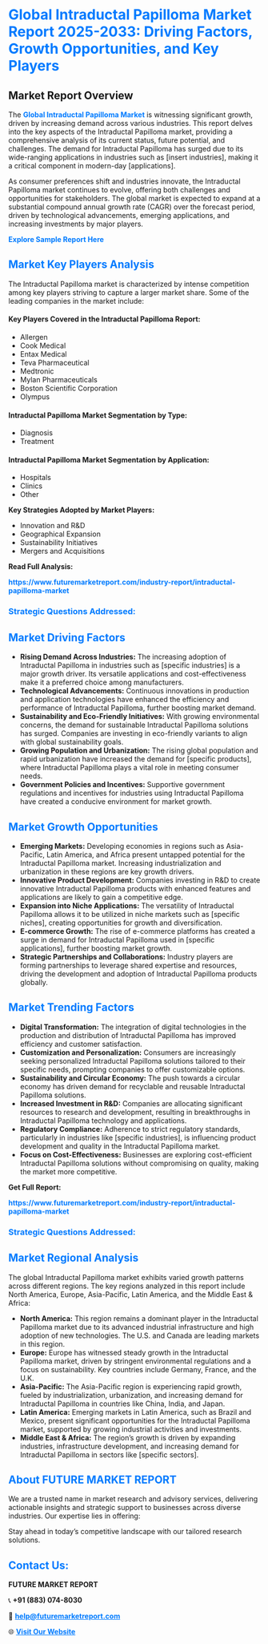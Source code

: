 <h1 style="color: #007BFF;">Global Intraductal Papilloma Market Report 2025-2033: Driving Factors, Growth Opportunities, and Key Players</h1>

<section id="overview">
<h2>Market Report Overview</h2>
<p>The <a href="https://www.futuremarketreport.com/industry-report/intraductal-papilloma-market" style="color: #007BFF; text-decoration: none;"><strong>Global Intraductal Papilloma Market</strong></a> is witnessing significant growth, driven by increasing demand across various industries. This report delves into the key aspects of the Intraductal Papilloma market, providing a comprehensive analysis of its current status, future potential, and challenges. The demand for Intraductal Papilloma has surged due to its wide-ranging applications in industries such as [insert industries], making it a critical component in modern-day [applications].</p>
<p>As consumer preferences shift and industries innovate, the Intraductal Papilloma market continues to evolve, offering both challenges and opportunities for stakeholders. The global market is expected to expand at a substantial compound annual growth rate (CAGR) over the forecast period, driven by technological advancements, emerging applications, and increasing investments by major players.</p>
</section>

<section id="overview">
<p><a href="https://www.futuremarketreport.com/request-sample/reportId=77020" style="color: #007BFF; text-decoration: none;"><strong>Explore Sample Report Here</strong></a></p>
</section>

<section id="key-players">
<h2 style="color: #007BFF;">Market Key Players Analysis</h2>
<p>The Intraductal Papilloma market is characterized by intense competition among key players striving to capture a larger market share. Some of the leading companies in the market include:</p>
<h4>Key Players Covered in the Intraductal Papilloma Report:</h4>
<ul><li>Allergen</li><li>Cook Medical</li><li>Entax Medical</li><li>Teva Pharmaceutical</li><li>Medtronic</li><li>Mylan Pharmaceuticals</li><li>Boston Scientific Corporation</li><li>Olympus</li></ul>
<h4>Intraductal Papilloma Market Segmentation by Type:</h4>
<ul><li>Diagnosis</li><li>Treatment</li></ul>

<h4>Intraductal Papilloma Market Segmentation by Application:</h4>
<ul><li>Hospitals</li><li>Clinics</li><li>Other</li></ul>
<p><strong>Key Strategies Adopted by Market Players:</strong></p>
<ul>
<li>Innovation and R&D</li>
<li>Geographical Expansion</li>
<li>Sustainability Initiatives</li>
<li>Mergers and Acquisitions</li>
</ul>
</section>

<section>
<p><strong>Read Full Analysis: </strong></p><a href="https://www.futuremarketreport.com/industry-report/intraductal-papilloma-market" style="color: #007BFF; text-decoration: none;"><strong>https://www.futuremarketreport.com/industry-report/intraductal-papilloma-market</strong></a>
<h3 style="color: #007BFF;">Strategic Questions Addressed:</h3>
</section>

<section id="driving-factors">
<h2 style="color: #007BFF;">Market Driving Factors</h2>
<ul>
<li><strong>Rising Demand Across Industries:</strong> The increasing adoption of Intraductal Papilloma in industries such as [specific industries] is a major growth driver. Its versatile applications and cost-effectiveness make it a preferred choice among manufacturers.</li>
<li><strong>Technological Advancements:</strong> Continuous innovations in production and application technologies have enhanced the efficiency and performance of Intraductal Papilloma, further boosting market demand.</li>
<li><strong>Sustainability and Eco-Friendly Initiatives:</strong> With growing environmental concerns, the demand for sustainable Intraductal Papilloma solutions has surged. Companies are investing in eco-friendly variants to align with global sustainability goals.</li>
<li><strong>Growing Population and Urbanization:</strong> The rising global population and rapid urbanization have increased the demand for [specific products], where Intraductal Papilloma plays a vital role in meeting consumer needs.</li>
<li><strong>Government Policies and Incentives:</strong> Supportive government regulations and incentives for industries using Intraductal Papilloma have created a conducive environment for market growth.</li>
</ul>
</section>

<section id="growth-opportunities">
<h2 style="color: #007BFF;">Market Growth Opportunities</h2>
<ul>
<li><strong>Emerging Markets:</strong> Developing economies in regions such as Asia-Pacific, Latin America, and Africa present untapped potential for the Intraductal Papilloma market. Increasing industrialization and urbanization in these regions are key growth drivers.</li>
<li><strong>Innovative Product Development:</strong> Companies investing in R&D to create innovative Intraductal Papilloma products with enhanced features and applications are likely to gain a competitive edge.</li>
<li><strong>Expansion into Niche Applications:</strong> The versatility of Intraductal Papilloma allows it to be utilized in niche markets such as [specific niches], creating opportunities for growth and diversification.</li>
<li><strong>E-commerce Growth:</strong> The rise of e-commerce platforms has created a surge in demand for Intraductal Papilloma used in [specific applications], further boosting market growth.</li>
<li><strong>Strategic Partnerships and Collaborations:</strong> Industry players are forming partnerships to leverage shared expertise and resources, driving the development and adoption of Intraductal Papilloma products globally.</li>
</ul>
</section>

<section id="trending-factors">
<h2 style="color: #007BFF;">Market Trending Factors</h2>
<ul>
<li><strong>Digital Transformation:</strong> The integration of digital technologies in the production and distribution of Intraductal Papilloma has improved efficiency and customer satisfaction.</li>
<li><strong>Customization and Personalization:</strong> Consumers are increasingly seeking personalized Intraductal Papilloma solutions tailored to their specific needs, prompting companies to offer customizable options.</li>
<li><strong>Sustainability and Circular Economy:</strong> The push towards a circular economy has driven demand for recyclable and reusable Intraductal Papilloma solutions.</li>
<li><strong>Increased Investment in R&D:</strong> Companies are allocating significant resources to research and development, resulting in breakthroughs in Intraductal Papilloma technology and applications.</li>
<li><strong>Regulatory Compliance:</strong> Adherence to strict regulatory standards, particularly in industries like [specific industries], is influencing product development and quality in the Intraductal Papilloma market.</li>
<li><strong>Focus on Cost-Effectiveness:</strong> Businesses are exploring cost-efficient Intraductal Papilloma solutions without compromising on quality, making the market more competitive.</li>
</ul>
</section>

<section>
<p><strong>Get Full Report: </strong></p><a href="https://www.futuremarketreport.com/industry-report/intraductal-papilloma-market" style="color: #007BFF; text-decoration: none;"><strong>https://www.futuremarketreport.com/industry-report/intraductal-papilloma-market</strong></a>
<h3 style="color: #007BFF;">Strategic Questions Addressed:</h3>
</section>


<section id="regional-analysis">
<h2 style="color: #007BFF;">Market Regional Analysis</h2>
<p>The global Intraductal Papilloma market exhibits varied growth patterns across different regions. The key regions analyzed in this report include North America, Europe, Asia-Pacific, Latin America, and the Middle East & Africa:</p>
<ul>
<li><strong>North America:</strong> This region remains a dominant player in the Intraductal Papilloma market due to its advanced industrial infrastructure and high adoption of new technologies. The U.S. and Canada are leading markets in this region.</li>
<li><strong>Europe:</strong> Europe has witnessed steady growth in the Intraductal Papilloma market, driven by stringent environmental regulations and a focus on sustainability. Key countries include Germany, France, and the U.K.</li>
<li><strong>Asia-Pacific:</strong> The Asia-Pacific region is experiencing rapid growth, fueled by industrialization, urbanization, and increasing demand for Intraductal Papilloma in countries like China, India, and Japan.</li>
<li><strong>Latin America:</strong> Emerging markets in Latin America, such as Brazil and Mexico, present significant opportunities for the Intraductal Papilloma market, supported by growing industrial activities and investments.</li>
<li><strong>Middle East & Africa:</strong> The region’s growth is driven by expanding industries, infrastructure development, and increasing demand for Intraductal Papilloma in sectors like [specific sectors].</li>
</ul>
</section>

<footer>
<h2 style="color: #007BFF;">About FUTURE MARKET REPORT</h2>
<p>We are a trusted name in market research and advisory services, delivering actionable insights and strategic support to businesses across diverse industries. Our expertise lies in offering:</p>

<p>Stay ahead in today’s competitive landscape with our tailored research solutions.</p>

<h2 style="color: #007BFF;">Contact Us:</h2>
<p><strong>FUTURE MARKET REPORT</strong></p>
<p>📞 <strong>+91 (883) 074-8030</strong></p>
<p>📧 <strong><a href="mailto:help@futuremarketreport.com" style="color: #007BFF;">help@futuremarketreport.com</a></strong></p>
<p>🌐 <strong><a href="https://www.futuremarketreport.com/" style="color: #007BFF;">Visit Our Website</a></strong></p>
</footer>